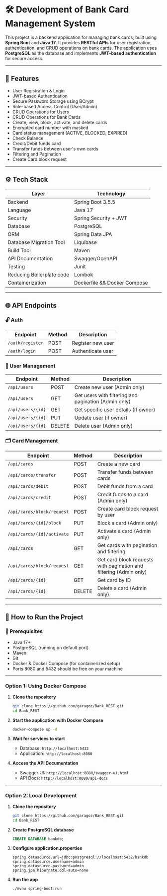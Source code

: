 # 🛠️ Development of Bank Card Management System

This project is a backend application for managing bank cards, built using **Spring Boot** and **Java 17**. It provides **RESTful APIs** for user registration, authentication, and CRUD operations on bank cards. 
The application uses **PostgreSQL** as the database and implements **JWT-based authentication** for secure access.

---

## 📌 Features

*  User Registration & Login
*  JWT-based Authentication
*  Secure Password Storage using BCrypt
*  Role-based Access Control (User/Admin)
*  CRUD Operations for Users
*  CRUD Operations for Bank Cards
*  Create, view, block, activate, and delete cards 
*  Encrypted card number with masked 
*  Card status management (ACTIVE, BLOCKED, EXPIRED)
*  Check Balance
*  Credit/Debit funds card
*  Transfer funds between user's own cards
*  Filtering and Pagination
* Create Card block request


---

## ⚙️ Tech Stack

| Layer                     | Technology                   |
|---------------------------|------------------------------|
| Backend                   | Spring Boot 3.5.5            |
| Language                  | Java 17                      |
| Security                  | Spring Security + JWT        |
| Database                  | PostgreSQL                   |
| ORM                       | Spring Data JPA              |
| Database Migration Tool   | Liquibase                    |
| Build Tool                | Maven                        |
| API Documentation         | Swagger/OpenAPI              |
| Testing                   | Junit                        |
| Reducing Boilerplate code | Lombok                       |
| Containerization          | Dockerfile && Docker Compose |

---

## 🌐 API Endpoints

### 🔓 Auth

| Endpoint         | Method | Description       |
| ---------------- | ------ | ----------------- |
| `/auth/register` | POST   | Register new user |
| `/auth/login`    | POST   | Authenticate user |

### 👤 User Management

| Endpoint          | Method | Description                                          |
|-------------------| ------ |------------------------------------------------------|
| `/api/users`      | POST   | Create new user (Admin only)                         |
| `/api/users`      | GET    | Get users with filtering and pagination (Admin only) |
| `/api/users/{id}` | GET    | Get specific user details (if owner)                 |
| `/api/users/{id}` | PUT    | Update user (if owner)                               |
| `/api/users/{id}` | DELETE | Delete user (Admin only)                             |


### 🗂 Card Management

| Endpoint                    | Method | Description                                                        |
|-----------------------------|--------|--------------------------------------------------------------------|
| `/api/cards`                | POST   | Create a new card                                                  |
| `/api/cards/transfer`       | POST   | Transfer funds between cards                                       |
| `/api/cards/debit`          | POST   | Debit funds from a card                                            |
| `/api/cards/credit`         | POST   | Credit funds to a card (Admin only)                                |
| `/api/cards/block/request`  | POST   | Create card block request by user                                  |
| `/api/cards/{id}/block`     | PUT    | Block a card (Admin only)                                          |
| `/api/cards/{id}/activate`  | PUT    | Activate a card (Admin only)                                       |
| `/api/cards`                | GET    | Get cards with pagination and filtering                            |
| `/api/cards/block/request`  | GET    | Get card block requests with pagination and filtering (Admin only) |
| `/api/cards/{id}`           | GET    | Get card by ID                                                     |
| `/api/cards/{id}`           | DELETE | Delete a card (Admin only)                                         |


---

## 🧪 How to Run the Project

### 🔧 Prerequisites

* Java 17+
* PostgreSQL (running on default port)
* Maven
* Git
* Docker & Docker Compose (for containerized setup)
* Ports 8080 and 5432 should be free on your machine

---

### Option 1: Using Docker Compose

1. **Clone the repository**
   ```bash
   git clone https://github.com/garagoz/Bank_REST.git
   cd Bank_REST
   ```

2. **Start the application with Docker Compose**
   ```bash
   docker-compose up -d
   ```

3. **Wait for services to start**
   - Database: `http://localhost:5432`
   - Application: `http://localhost:8080`

4. **Access the API Documentation**
   - Swagger UI: `http://localhost:8080/swagger-ui.html`
   - API Docs: `http://localhost:8080/api-docs`

---
### Option 2: Local Development
1. **Clone the repository**

   ```bash
   git clone https://github.com/garagoz/Bank_REST.git
   cd Bank_REST
   ```

2. **Create PostgreSQL database**

   ```sql
   CREATE DATABASE bankdb;
   ```

3. **Configure application.properties**

   ```
   spring.datasource.url=jdbc:postgresql://localhost:5432/bankdb
   spring.datasource.username=admin
   spring.datasource.password=admin
   spring.jpa.hibernate.ddl-auto=none
   ```

4. **Run the app**

   ```bash
   ./mvnw spring-boot:run
   ```


